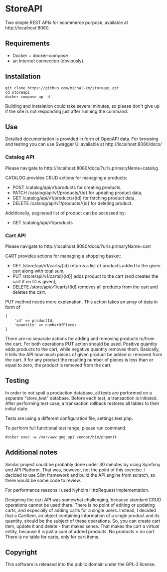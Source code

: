 # StoreAPI

Two simple REST APIs for ecommerce purpose, available at http://localhost:8080.

## Requirements

- Docker + docker-compose
- an Internet connection (obviously).

## Installation

```
git clone https://github.com/michal-km/storeapi.git
cd storeapi
docker-compose up -d
```
Building and instalation could take several minutes, so please don't give up if the site is not responding just after running the command.

## Use

Detailed documentation is provided in form of OpenAPI data. For browsing and testing you can use Swagger UI available at http://localhost:8080/docs/

### Catalog API

Please navigate to http://localhost:8080/docs/?urls.primaryName=catalog

CATALOG provides CRUD actions for managing a products:

- POST /catalog/api/v1/products for creating products,
- PATCH /catalog/api/v1/products/{id} for updating product data,
- GET /catalog/api/v1/products/{id} for fetching product data,
- DELETE /catalog/api/v1/products/{id} for deleting product.

Additionally, paginated list of product can be accessed by:

- GET /catalog/api/v1/products

### Cart API

Please navigate to http://localhost:8080/docs/?urls.primaryName=cart

CART provides actions for managing a shopping basket:

- GET /store/api/v1/carts/{id} returns a list of products added to the given cart along with total sum,
- PUT /store/api/v1/carts[/{id}] adds product to the cart (and creates the cart if no ID is given),
- DELETE /store/api/v1/carts/{id} removes all products from the cart and deletes the cart.

PUT method needs more explanation. This action takes an array of data in form of
```
{
	'id' => productId,
	'quantity' => numberOfPieces
}
```
There are no separate actions for adding and removing products to/from the cart. For both operations PUT action should be used.
Positive quantity adds products to the cart, while negative quantity removes them. Basically, it tells the API how much pieces of given product be added or removed from the cart.
If for any product the resulting number of pieces is less than or equal to zero, the product is removed from the cart.

## Testing

In order to not spoil a production database, all tests are performed on a separate "store_test" database. Before each test, a transaction is initiated. After performing test case, a transaction rollback restores all tables to their initial state.

Tests are using a different configuration file, settings.test.php.

To perform full functional test range, please run command:
```
docker exec -w /var/www gog_api vendor/bin/phpunit
```

## Additional notes

Similar project could be probably done under 30 minutes by using Symfony and API Platform. That was, however, not the point of this exercise. I decided to use Slim framework and build the API
engine from scratch, so there would be some code to review.

For performance reasons I used Nyholm HttpRequest implementation.

Designing the cart API was somewhat challenging, because standard CRUD operations cannot be used there. There is no point of editing or updating carts, and especially of adding carts for a single users.
Instead, I decided that a CartItem, an object containing information of a single product and its quantity, should be the subject of these operations. So, you can create cart item, update it and delete - that makes sense. That makes the cart a virtual entity, because it is just a sum of added products. No products = no cart. There is no table for carts, only for cart items.


## Copyright

This software is released into the public domain under the GPL-3 license.